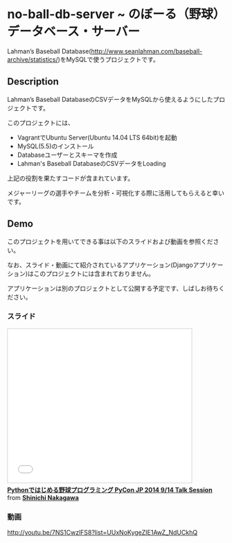 no-ball-db-server ~ のぼーる（野球）データベース・サーバー
=================

Lahman’s Baseball Database(http://www.seanlahman.com/baseball-archive/statistics/)をMySQLで使うプロジェクトです。

## Description

Lahman’s Baseball DatabaseのCSVデータをMySQLから使えるようにしたプロジェクトです。

このプロジェクトには、

 * VagrantでUbuntu Server(Ubuntu 14.04 LTS 64bit)を起動
 * MySQL(5.5)のインストール
 * Databaseユーザーとスキーマを作成
 * Lahman's Baseball DatabaseのCSVデータをLoading

上記の役割を果たすコードが含まれています。

メジャーリーグの選手やチームを分析・可視化する際に活用してもらえると幸いです。

## Demo

このプロジェクトを用いてできる事は以下のスライドおよび動画を参照ください。

なお、スライド・動画にて紹介されているアプリケーション(Djangoアプリケーション)はこのプロジェクトには含まれておりません。

アプリケーションは別のプロジェクトとして公開する予定です、しばしお待ちください。

### スライド
<iframe src="//www.slideshare.net/slideshow/embed_code/39061157" width="425" height="355" frameborder="0" marginwidth="0" marginheight="0" scrolling="no" style="border:1px solid #CCC; border-width:1px; margin-bottom:5px; max-width: 100%;" allowfullscreen> </iframe> <div style="margin-bottom:5px"> <strong> <a href="//www.slideshare.net/shinyorke/python-39061157" title="Pythonではじめる野球プログラミング PyCon JP 2014 9/14 Talk Session" target="_blank">Pythonではじめる野球プログラミング PyCon JP 2014 9/14 Talk Session</a> </strong> from <strong><a href="//www.slideshare.net/shinyorke" target="_blank">Shinichi Nakagawa</a></strong> </div>

### 動画
http://youtu.be/7NS1CwzlFS8?list=UUxNoKygeZIE1AwZ_NdUCkhQ

##
